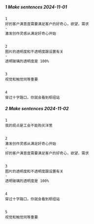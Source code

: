 ##### 1 Make sentences 2024-11-01

```
1
好的客户满意度需要满足客户的好奇心，欲望，需求
-
激发创作灵感从满足好奇心开始


2
图片的透明度和不透明度跟设置有关
-
透明玻璃的透明度是 100%


3
视觉和触觉同等重要


4
穿过十字路口，你就会看到枢纽站
```

##### 2 Make sentences 2024-11-02

```
1
我的观点是工会不能购买洋葱


2
激发创作灵感从满足好奇心开始
-
好的客户满意度需要满足客户的好奇心，欲望，需求


3
图片的透明度和不透明度跟设置有关
-
透明玻璃的透明度是 100%


4
穿过十字路口，你就会看到枢纽站


5
视觉和触觉同等重要
```
